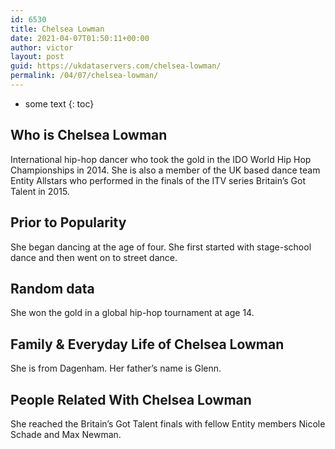 ```yaml
---
id: 6530
title: Chelsea Lowman
date: 2021-04-07T01:50:11+00:00
author: victor
layout: post
guid: https://ukdataservers.com/chelsea-lowman/
permalink: /04/07/chelsea-lowman/
---
```


* some text
{: toc}


## Who is Chelsea Lowman



International hip-hop dancer who took the gold in the IDO World Hip Hop Championships in 2014. She is also a member of the UK based dance team Entity Allstars who performed in the finals of the ITV series Britain&#8217;s Got Talent in 2015.

                
                
                
## Prior to Popularity



She began dancing at the age of four. She first started with stage-school dance and then went on to street dance.

                
                
                
## Random data



She won the gold in a global hip-hop tournament at age 14.

                
                
                
## Family & Everyday Life of Chelsea Lowman



She is from Dagenham. Her father&#8217;s name is Glenn.

                
                
                
## People Related With Chelsea Lowman



She reached the Britain&#8217;s Got Talent finals with fellow Entity members Nicole Schade and Max Newman.

                
              
            
          
          
          